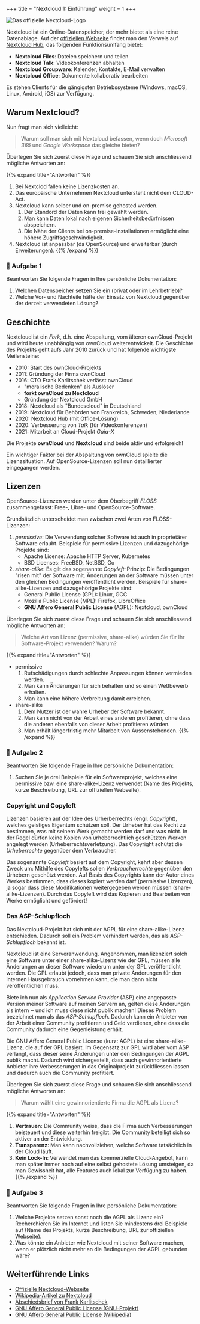 +++
title = "Nextcloud 1: Einführung"
weight = 1
+++

![Das offizielle Nextcloud-Logo](/img/nextcloud-logo.png)

Nextcloud ist ein Online-Datenspeicher, der mehr bietet als eine reine
Datenablage. Auf der [offiziellen Webseite](https://nextcloud.com/) findet man
den Verweis auf [Nextcloud Hub](https://nextcloud.com/hub/), das folgenden
Funktionsumfang bietet:

- **Nextcloud Files**: Dateien speichern und teilen
- **Nextcloud Talk**: Videokonferenzen abhalten
- **Nextcloud Groupware**: Kalender, Kontakte, E-Mail verwalten
- **Nextcloud Office**: Dokumente kollaborativ bearbeiten

Es stehen Clients für die gängigsten Betriebssysteme (Windows, macOS, Linux,
Android, iOS) zur Verfügung.

## Warum Nextcloud?

Nun fragt man sich vielleicht:

> Warum soll man sich mit Nextcloud befassen, wenn doch _Microsoft 365_ und
> _Google Workspace_ das gleiche bieten?

Überlegen Sie sich zuerst diese Frage und schauen Sie sich anschliessend mögliche Antworten an:

{{% expand title="Antworten" %}}
1. Bei Nextclod fallen keine Lizenzkosten an.
2. Das europäische Unternehmen Nextcloud untersteht nicht dem CLOUD-Act.
3. Nextcloud kann selber und on-premise gehosted werden.
    1. Der Standord der Daten kann frei gewählt werden.
    2. Man kann Daten lokal nach eigenen Sicherheitsbedürfnissen abspeichern.
    3. Die Nähe der Clients bei on-premise-Installationen ermöglicht eine höhere
       Zugriffsgeschwindigkeit.
4. Nextcloud ist anpassbar (da OpenSource) und erweiterbar (durch Erweiterungen).
{{% /expand %}}

### :briefcase: Aufgabe 1

Beantworten Sie folgende Fragen in Ihre persönliche Dokumentation:

1. Welchen Datenspeicher setzen Sie ein (privat oder im Lehrbetrieb)?
2. Welche Vor- und Nachteile hätte der Einsatz von Nextcloud gegenüber der derzeit verwendeten Lösung?

## Geschichte

Nextcloud ist ein _Fork_, d.h. eine Abspaltung, vom älteren ownCloud-Projekt und
wird heute unabhängig von ownCloud weiterentwickelt. Die Geschichte des Projekts
geht aufs Jahr 2010 zurück und hat folgende wichtigste Meilensteine:

- 2010: Start des ownCloud-Projekts
- 2011: Gründung der Firma ownCloud
- 2016: CTO Frank Karlitschek verlässt ownCloud
    - "moralische Bedenken" als Auslöser
    - **forkt ownCloud zu Nextcloud**
    - Gründung der Nextcloud GmbH
- 2018: Nextcloud als "Bundescloud" in Deutschland
- 2019: Nextcloud für Behörden von Frankreich, Schweden, Niederlande
- 2020: Nextcloud Hub (mit Office-Lösung)
- 2020: Verbesserung von _Talk_ (für Videokonferenzen)
- 2021: Mitarbeit an Cloud-Projekt _Gaia-X_

Die Projekte **ownCloud** und **Nextcloud** sind beide aktiv und erfolgreich!

Ein wichtiger Faktor bei der Abspaltung von ownCloud spielte die
Lizenzsituation. Auf OpenSource-Lizenzen soll nun detaillierter eingegangen
werden.

## Lizenzen

OpenSource-Lizenzen werden unter dem Oberbegriff _FLOSS_ zusammengefasst: Free-,
Libre- und OpenSource-Software.

Grundsätzlich unterscheidet man zwischen zwei Arten von FLOSS-Lizenzen:

1. _permissive_: Die Verwendung solcher Software ist auch in proprietärer
   Software erlaubt. Beispiele für permissive Lizenzen und dazugehörige Projekte
   sind:
    - Apache License: Apache HTTP Server, Kubernetes
    - BSD Licenses: FreeBSD, NetBSD, Go
2. _share-alike_:  Es gilt das sogenannte _Copyleft_-Prinzip: Die Bedingungen
   "risen mit" der Software mit. Änderungen an der Software müssen unter den
   gleichen Bedingungen veröffentlicht werden. Beispiele für
   share-alike-Lizenzen und dazugehörige Projekte sind:
    - General Public License (GPL): Linux, GCC
    - Mozilla Public License (MPL): Firefox, LibreOffice
    - **GNU Affero General Public License** (AGPL): Nextcloud, ownCloud

Überlegen Sie sich zuerst diese Frage und schauen Sie sich anschliessend mögliche Antworten an:

> Welche Art von Lizenz (permissive, share-alike) würden Sie für Ihr
> Software-Projekt verwenden? Warum?

{{% expand title="Antworten" %}}
- permissive
    1. Rufschädigungen durch schlechte Anpassungen können vermieden werden.
    2. Man kann Änderungen für sich behalten und so einen Wettbewerb erhalten.
    3. Man kann eine höhere Verbreitung damit erreichen.
- share-alike
    1. Dem Nutzer ist der wahre Urheber der Software bekannt.
    2. Man kann nicht von der Arbeit eines anderen profitieren, ohne dass die
       anderen ebenfalls von dieser Arbeit profitieren würden.
    3. Man erhält längerfristig mehr Mitarbeit von Aussenstehenden.
{{% /expand %}}

### :briefcase: Aufgabe 2

Beantworten Sie folgende Frage in Ihre persönliche Dokumentation:

1. Suchen Sie je drei Beispiele für ein Softwareprojekt, welches eine permissive bzw. eine share-alike-Lizenz verwendet (Name des Projekts, kurze Beschreibung, URL zur offiziellen Webseite).

### Copyright und Copyleft

Lizenzen basieren auf der Idee des Urherberrechts (engl. _Copyright_), welches
geistiges Eigentum schútzen soll. Der Urheber hat das Recht zu bestimmen, was
mit seinem Werk gemacht werden darf und was nicht. In der Regel dürfen keine
Kopien von urheberrechtlich geschützten Werken angelegt werden
(Urheberrechtsverletzung). Das Copyright schützt die _Urheberrechte_ gegenüber
dem Verbraucher.

Das sogenannte _Copyleft_ basiert auf dem Copyright, kehrt aber dessen Zweck um:
Mithilfe des Copylefts sollen _Verbraucherrechte_ gegenüber den Urhebern
geschützt werden. Auf Basis des Copyrights kann der Autor eines Werkes
bestimmen, dass dieses kopiert werden darf (permissive Lizenzen), ja sogar dass
diese Modifikationen weitergegeben werden müssen (share-alike-Lizenzen). Durch
das Copyleft wird das Kopieren und Bearbeiten von Werke ermöglicht und
gefördert!

### Das ASP-Schlupfloch

Das Nextcloud-Projekt hat sich mit der AGPL für eine share-alike-Lizenz
entschieden. Dadurch soll ein Problem verhindert werden, das als
_ASP-Schlupfloch_ bekannt ist.

Nextcloud ist eine Serveranwendung. Angenommen, man lizenziert solch eine
Software unter einer share-alike-Lizenz wie der GPL, müssen alle Änderungen an
dieser Software wiederum unter der GPL veröffentlicht werden. Die GPL erlaubt
jedoch, dass man private Änderungen für den internen Hausgebrauch vornehmen
kann, die man dann nicht veröffentlichen muss.

Biete ich nun als _Application Service Provider_ (ASP) eine angepasste Version
meiner Software auf meinen Servern an, gelten diese Änderungen als intern ‒ und
ich muss diese nicht publik machen! Dieses Problem bezeichnet man als das
_ASP-Schlupfloch_. Dadurch kann ein Anbieter von der Arbeit einer Community
profitieren und Geld verdienen, ohne dass die Community dadurch eine
Gegenleistung erhält.

Die GNU Affero General Public License (kurz: AGPL) ist eine share-alike-Lizenz,
die auf der GPL basiert. Im Gegensatz zur GPL wird aber vom ASP verlangt, dass
dieser seine Änderungen unter den Bedingungen der AGPL publik macht. Dadurch
wird sichergestellt, dass auch gewinnorientierte Anbieter ihre Verbesserungen in
das Originalprojekt zurückfliessen lassen und dadurch auch die Community
profitiert.

Überlegen Sie sich zuerst diese Frage und schauen Sie sich anschliessend mögliche Antworten an:

> Warum wählt eine gewinnorientierte Firma die AGPL als Lizenz?

{{% expand title="Antworten" %}}
1. **Vertrauen**: Die Community weiss, dass die Firma auch Verbesserungen
   beisteuert und diese weiterhin freigibt. Die Community beteiligt sich so
   aktiver an der Entwicklung.
2. **Transparenz**: Man kann nachvollziehen, welche Software tatsächlich in der
   Cloud läuft.
3. **Kein Lock-In**: Verwendet man das kommerzielle Cloud-Angebot, kann man
   später immer noch auf eine selbst gehostete Lösung umsteigen, da man
   Gewissheit hat, alle Features auch lokal zur Verfügung zu haben.
{{% /expand %}}

### :briefcase: Aufgabe 3

Beantworten Sie folgende Fragen in Ihre persönliche Dokumentation:

1. Welche Projekte setzen sonst noch die AGPL als Lizenz ein? Recherchieren Sie im Internet und listen Sie mindestens drei Beispiele auf (Name des Projekts, kurze Beschreibung, URL zur offiziellen Webseite).
2. Was könnte ein Anbieter wie Nextcloud mit seiner Software machen, wenn er plötzlich nicht mehr an die Bedingungen der AGPL gebunden wäre?

## Weiterführende Links

- [Offizielle Nextcloud-Webseite](https://nextcloud.com/)
- [Wikipedia-Artikel zu Nextcloud](https://de.wikipedia.org/wiki/Nextcloud)
- [Abschiedsbrief von Frank
  Karlitschek](https://karlitschek.de/2016/04/big-changes-i-am-leaving-owncloud-inc-today/)
- [GNU Affero General Public License (GNU-Projekt)](https://www.gnu.org/licenses/agpl-3.0.de.html)
- [GNU Affero General Public License (Wikipedia)](https://de.wikipedia.org/wiki/GNU_Affero_General_Public_License)